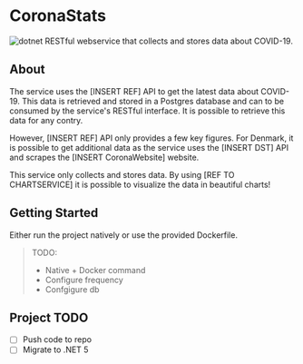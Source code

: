 # CoronaStats
![dotnet](https://img.shields.io/badge/asp--net--core-3.1-blue)
RESTful webservice that collects and stores data about COVID-19. 

## About

The service uses the [INSERT REF] API to get the latest data about COVID-19. This data is retrieved and stored in a Postgres database and can to be consumed by the service's RESTful interface. It is possible to retrieve this data for any contry. 

However, [INSERT REF] API only provides a few key figures. For Denmark, it is possible to get additional data as the service uses the [INSERT DST] API and scrapes the [INSERT CoronaWebsite] website. 

This service only collects and stores data. By using [REF TO CHARTSERVICE] it is possible to visualize the data in beautiful charts! 

## Getting Started

Either run the project natively or use the provided Dockerfile.

> TODO: 
> - Native + Docker command
> - Configure frequency
> - Confgigure db

## Project TODO
- [ ] Push code to repo
- [ ] Migrate to .NET 5
